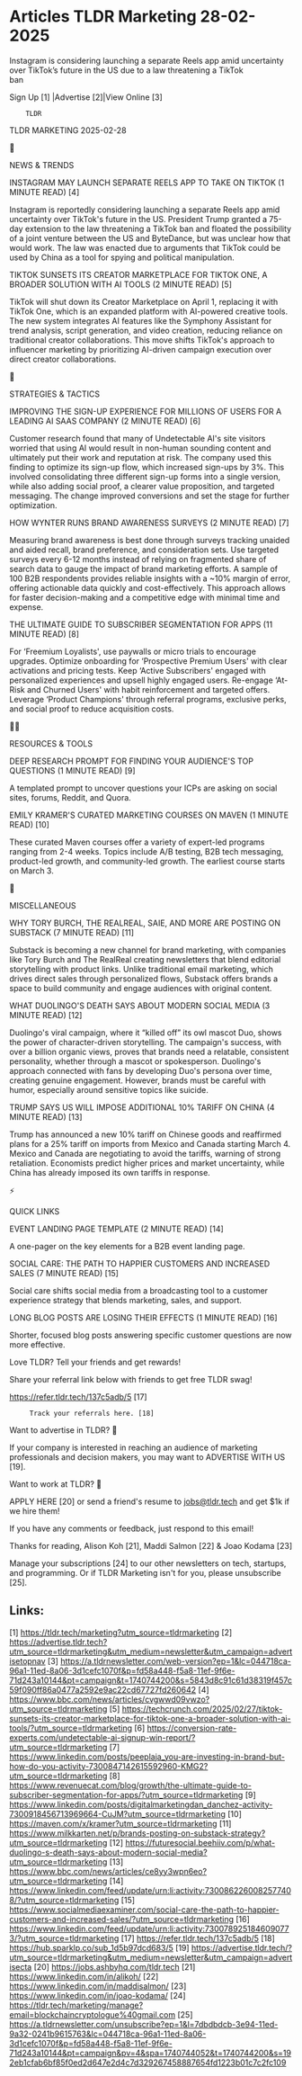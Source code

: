 # Articles TLDR Marketing 28-02-2025

Instagram is considering launching a separate Reels app amid
uncertainty over TikTok’s future in the US due to a law threatening
a TikTok
ban ‌ ‌ ‌ ‌ ‌ ‌ ‌ ‌ ‌ ‌ ‌ ‌ ‌ ‌ ‌ ‌ ‌ ‌ ‌ ‌ ‌ ‌ ‌ ‌ ‌ ‌  ‌ ‌ ‌ ‌ ‌ ‌ ‌ ‌ ‌ ‌ ‌ ‌ ‌ ‌ ‌ ‌ ‌ ‌ ‌ ‌ ‌ ‌ ‌ ‌ ‌ ‌ 


 Sign Up [1] |Advertise [2]|View Online [3] 

		TLDR 

TLDR MARKETING 2025-02-28

📱 

NEWS & TRENDS

 INSTAGRAM MAY LAUNCH SEPARATE REELS APP TO TAKE ON TIKTOK (1 MINUTE
READ) [4] 

 Instagram is reportedly considering launching a separate Reels app
amid uncertainty over TikTok's future in the US. President Trump
granted a 75-day extension to the law threatening a TikTok ban and
floated the possibility of a joint venture between the US and
ByteDance, but was unclear how that would work. The law was enacted
due to arguments that TikTok could be used by China as a tool for
spying and political manipulation. 

 TIKTOK SUNSETS ITS CREATOR MARKETPLACE FOR TIKTOK ONE, A BROADER
SOLUTION WITH AI TOOLS (2 MINUTE READ) [5] 

 TikTok will shut down its Creator Marketplace on April 1, replacing
it with TikTok One, which is an expanded platform with AI-powered
creative tools. The new system integrates AI features like the
Symphony Assistant for trend analysis, script generation, and video
creation, reducing reliance on traditional creator collaborations.
This move shifts TikTok's approach to influencer marketing by
prioritizing AI-driven campaign execution over direct creator
collaborations. 

🚀 

STRATEGIES & TACTICS

 IMPROVING THE SIGN-UP EXPERIENCE FOR MILLIONS OF USERS FOR A LEADING
AI SAAS COMPANY (2 MINUTE READ) [6] 

 Customer research found that many of Undetectable AI's site visitors
worried that using AI would result in non-human sounding content and
ultimately put their work and reputation at risk. The company used
this finding to optimize its sign-up flow, which increased sign-ups by
3%. This involved consolidating three different sign-up forms into a
single version, while also adding social proof, a clearer value
proposition, and targeted messaging. The change improved conversions
and set the stage for further optimization. 

 HOW WYNTER RUNS BRAND AWARENESS SURVEYS (2 MINUTE READ) [7] 

 Measuring brand awareness is best done through surveys tracking
unaided and aided recall, brand preference, and consideration sets.
Use targeted surveys every 6-12 months instead of relying on
fragmented share of search data to gauge the impact of brand marketing
efforts. A sample of 100 B2B respondents provides reliable insights
with a ~10% margin of error, offering actionable data quickly and
cost-effectively. This approach allows for faster decision-making and
a competitive edge with minimal time and expense. 

 THE ULTIMATE GUIDE TO SUBSCRIBER SEGMENTATION FOR APPS (11 MINUTE
READ) [8] 

 For ‘Freemium Loyalists', use paywalls or micro trials to encourage
upgrades. Optimize onboarding for ‘Prospective Premium Users' with
clear activations and pricing tests. Keep ‘Active Subscribers'
engaged with personalized experiences and upsell highly engaged users.
Re-engage ‘At-Risk and Churned Users' with habit reinforcement and
targeted offers. Leverage ‘Product Champions' through referral
programs, exclusive perks, and social proof to reduce acquisition
costs. 

🧑‍💻 

RESOURCES & TOOLS

 DEEP RESEARCH PROMPT FOR FINDING YOUR AUDIENCE'S TOP QUESTIONS (1
MINUTE READ) [9] 

 A templated prompt to uncover questions your ICPs are asking on
social sites, forums, Reddit, and Quora. 

 EMILY KRAMER'S CURATED MARKETING COURSES ON MAVEN (1 MINUTE READ)
[10] 

 These curated Maven courses offer a variety of expert-led programs
ranging from 2-4 weeks. Topics include A/B testing, B2B tech
messaging, product-led growth, and community-led growth. The earliest
course starts on March 3. 

🎁 

MISCELLANEOUS

 WHY TORY BURCH, THE REALREAL, SAIE, AND MORE ARE POSTING ON SUBSTACK
(7 MINUTE READ) [11] 

 Substack is becoming a new channel for brand marketing, with
companies like Tory Burch and The RealReal creating newsletters that
blend editorial storytelling with product links. Unlike traditional
email marketing, which drives direct sales through personalized flows,
Substack offers brands a space to build community and engage audiences
with original content. 

 WHAT DUOLINGO'S DEATH SAYS ABOUT MODERN SOCIAL MEDIA (3 MINUTE READ)
[12] 

 Duolingo's viral campaign, where it “killed off” its owl mascot
Duo, shows the power of character-driven storytelling. The campaign's
success, with over a billion organic views, proves that brands need a
relatable, consistent personality, whether through a mascot or
spokesperson. Duolingo's approach connected with fans by developing
Duo's persona over time, creating genuine engagement. However, brands
must be careful with humor, especially around sensitive topics like
suicide. 

 TRUMP SAYS US WILL IMPOSE ADDITIONAL 10% TARIFF ON CHINA (4 MINUTE
READ) [13] 

 Trump has announced a new 10% tariff on Chinese goods and reaffirmed
plans for a 25% tariff on imports from Mexico and Canada starting
March 4. Mexico and Canada are negotiating to avoid the tariffs,
warning of strong retaliation. Economists predict higher prices and
market uncertainty, while China has already imposed its own tariffs in
response. 

⚡ 

QUICK LINKS

 EVENT LANDING PAGE TEMPLATE (2 MINUTE READ) [14] 

 A one-pager on the key elements for a B2B event landing page. 

 SOCIAL CARE: THE PATH TO HAPPIER CUSTOMERS AND INCREASED SALES (7
MINUTE READ) [15] 

 Social care shifts social media from a broadcasting tool to a
customer experience strategy that blends marketing, sales, and
support. 

 LONG BLOG POSTS ARE LOSING THEIR EFFECTS (1 MINUTE READ) [16] 

 Shorter, focused blog posts answering specific customer questions are
now more effective. 

Love TLDR? Tell your friends and get rewards!

 Share your referral link below with friends to get free TLDR swag! 

 https://refer.tldr.tech/137c5adb/5 [17] 

		 Track your referrals here. [18] 

Want to advertise in TLDR? 📰

 If your company is interested in reaching an audience of marketing
professionals and decision makers, you may want to ADVERTISE WITH US
[19]. 

Want to work at TLDR? 💼

 APPLY HERE [20] or send a friend's resume to jobs@tldr.tech and get
$1k if we hire them! 

 If you have any comments or feedback, just respond to this email! 

Thanks for reading, 
Alison Koh [21], Maddi Salmon [22] & Joao Kodama [23] 

 Manage your subscriptions [24] to our other newsletters on tech,
startups, and programming. Or if TLDR Marketing isn't for you, please
unsubscribe [25]. 

 

Links:
------
[1] https://tldr.tech/marketing?utm_source=tldrmarketing
[2] https://advertise.tldr.tech?utm_source=tldrmarketing&utm_medium=newsletter&utm_campaign=advertisetopnav
[3] https://a.tldrnewsletter.com/web-version?ep=1&lc=044718ca-96a1-11ed-8a06-3d1cefc1070f&p=fd58a448-f5a8-11ef-9f6e-71d243a10144&pt=campaign&t=1740744200&s=5843d8c91c61d38319f457c59f090ff86a0477a2592e9ac22cd67727fd260642
[4] https://www.bbc.com/news/articles/cvgwwd09vwzo?utm_source=tldrmarketing
[5] https://techcrunch.com/2025/02/27/tiktok-sunsets-its-creator-marketplace-for-tiktok-one-a-broader-solution-with-ai-tools/?utm_source=tldrmarketing
[6] https://conversion-rate-experts.com/undetectable-ai-signup-win-report/?utm_source=tldrmarketing
[7] https://www.linkedin.com/posts/peeplaja_you-are-investing-in-brand-but-how-do-you-activity-7300847142615592960-KMG2?utm_source=tldrmarketing
[8] https://www.revenuecat.com/blog/growth/the-ultimate-guide-to-subscriber-segmentation-for-apps/?utm_source=tldrmarketing
[9] https://www.linkedin.com/posts/digitalmarketingdan_danchez-activity-7300918456713969664-CuJM?utm_source=tldrmarketing
[10] https://maven.com/x/kramer?utm_source=tldrmarketing
[11] https://www.milkkarten.net/p/brands-posting-on-substack-strategy?utm_source=tldrmarketing
[12] https://futuresocial.beehiiv.com/p/what-duolingo-s-death-says-about-modern-social-media?utm_source=tldrmarketing
[13] https://www.bbc.com/news/articles/ce8yy3wpn6eo?utm_source=tldrmarketing
[14] https://www.linkedin.com/feed/update/urn:li:activity:7300862260082577408/?utm_source=tldrmarketing
[15] https://www.socialmediaexaminer.com/social-care-the-path-to-happier-customers-and-increased-sales/?utm_source=tldrmarketing
[16] https://www.linkedin.com/feed/update/urn:li:activity:7300789251846090773/?utm_source=tldrmarketing
[17] https://refer.tldr.tech/137c5adb/5
[18] https://hub.sparklp.co/sub_1d5b97dcd683/5
[19] https://advertise.tldr.tech/?utm_source=tldrmarketing&utm_medium=newsletter&utm_campaign=advertisecta
[20] https://jobs.ashbyhq.com/tldr.tech
[21] https://www.linkedin.com/in/alikoh/
[22] https://www.linkedin.com/in/maddisalmon/
[23] https://www.linkedin.com/in/joao-kodama/
[24] https://tldr.tech/marketing/manage?email=blockchaincryptologue%40gmail.com
[25] https://a.tldrnewsletter.com/unsubscribe?ep=1&l=7dbdbdcb-3e94-11ed-9a32-0241b9615763&lc=044718ca-96a1-11ed-8a06-3d1cefc1070f&p=fd58a448-f5a8-11ef-9f6e-71d243a10144&pt=campaign&pv=4&spa=1740744052&t=1740744200&s=192eb1cfab6bf85f0ed2d647e2d4c7d329267458887654fd1223b01c7c2fc109